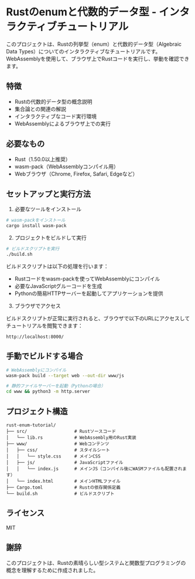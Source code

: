 # Rustのenumと代数的データ型 - インタラクティブチュートリアル

このプロジェクトは、Rustの列挙型（enum）と代数的データ型（Algebraic Data Types）についてのインタラクティブなチュートリアルです。WebAssemblyを使用して、ブラウザ上でRustコードを実行し、挙動を確認できます。

## 特徴

- Rustの代数的データ型の概念説明
- 集合論との関連の解説
- インタラクティブなコード実行環境
- WebAssemblyによるブラウザ上での実行

## 必要なもの

- Rust（1.50.0以上推奨）
- wasm-pack（WebAssemblyコンパイル用）
- Webブラウザ（Chrome, Firefox, Safari, Edgeなど）

## セットアップと実行方法

1. 必要なツールをインストール

```bash
# wasm-packをインストール
cargo install wasm-pack
```

2. プロジェクトをビルドして実行

```bash
# ビルドスクリプトを実行
./build.sh
```

ビルドスクリプトは以下の処理を行います：
- Rustコードをwasm-packを使ってWebAssemblyにコンパイル
- 必要なJavaScriptグルーコードを生成
- Pythonの簡易HTTPサーバーを起動してアプリケーションを提供

3. ブラウザでアクセス

ビルドスクリプトが正常に実行されると、ブラウザで以下のURLにアクセスしてチュートリアルを閲覧できます：

```
http://localhost:8000/
```

## 手動でビルドする場合

```bash
# WebAssemblyにコンパイル
wasm-pack build --target web --out-dir www/js

# 静的ファイルサーバーを起動（Pythonの場合）
cd www && python3 -m http.server
```

## プロジェクト構造

```
rust-enum-tutorial/
├── src/                  # Rustソースコード
│   └── lib.rs            # WebAssembly用のRust実装
├── www/                  # Webコンテンツ
│   ├── css/              # スタイルシート
│   │   └── style.css     # メインCSS
│   ├── js/               # JavaScriptファイル
│   │   └── index.js      # メインJS（コンパイル後にWASMファイルも配置されます）
│   └── index.html        # メインHTMLファイル
├── Cargo.toml            # Rustの依存関係定義
└── build.sh              # ビルドスクリプト
```

## ライセンス

MIT

## 謝辞

このプロジェクトは、Rustの素晴らしい型システムと関数型プログラミングの概念を理解するために作成されました。 